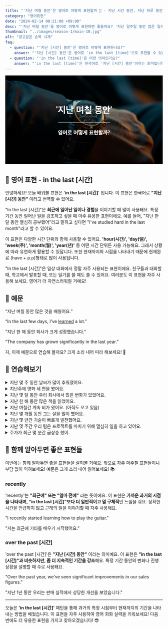 ```yaml
---
title: "'지난 며칠 동안'은 영어로 어떻게 표현할까 📅 - 지난 시간 동안, 지난 하루 동안 영어로"
category: "영어표현"
date: "2024-02-14 00:21:00 +09:00"
desc: "'지난 며칠 동안'을 영어로 어떻게 표현하면 좋을까요? '지난 일주일 동안 많은 일이 있었어', '이 몇 년 동안 많은 경험을 쌓았어' 등을 영어로 표현하는 법을 배워봅시다. 다양한 예문을 통해서 연습하고 본인의 표현으로 만들어 보세요."
thumbnail: "../images/season-1/main-10.jpg"
alt: "광고같은 손목 시계"
faq:
  - question: "'지난 [시간] 동안'은 영어로 어떻게 표현하나요?"
    answer: "'지난 [시간] 동안'은 영어로 'in the last [time]'으로 표현할 수 있습니다. 예를 들어, '지난 한 달 동안 열심히 공부했어'는 'I've studied hard in the last month'로 말할 수 있습니다."
  - question: "'in the last [time]'은 어떤 의미인가요?"
    answer: "'in the last [time]'은 한국어로 '지난 [시간] 동안'이라는 의미입니다. 최근에 일어난 일이나 경험을 이야기할 때 사용되며, 특정 기간 동안 일어난 일을 강조할 때 쓰입니다."
---
```


![지난 시간 동안 영어표현](../images/season-1/main-10.jpg)

## 🌟 영어 표현 - in the last [시간]

안녕하세요! 오늘 배워볼 표현은 '**in the last [시간]**' 입니다. 이 표현은 한국어로 **"지난 [시간] 동안"** 이라고 번역할 수 있어요.

"In the last [시간]"은 **최근에 일어난 일이나 경험**을 이야기할 때 많이 사용돼요. 특정 기간 동안 일어난 일을 강조하고 싶을 때 아주 유용한 표현이에요. 예를 들어, "지난 한 달 동안 열심히 공부했어"라고 말하고 싶다면 "I've studied hard in the last month"라고 할 수 있어요.

이 표현은 다양한 시간 단위와 함께 사용할 수 있어요. **'hour(시간)', 'day(일)', 'week(주)', 'month(월)', 'year(년)'** 등 어떤 시간 단위든 사용 가능해요. 그래서 상황에 따라 유연하게 활용할 수 있답니다. 또한 현재까지의 시점을 나타내기 때문에 현재완료 (have + p.p)형태로 많이 사용됩니다.

"In the last [시간]"은 일상 대화에서 정말 자주 사용되는 표현이에요. 친구들과 대화할 때, 학교에서 발표할 때, 또는 일기를 쓸 때도 쓸 수 있어요. 여러분도 이 표현을 자주 사용해 보세요. 영어가 더 자연스러워질 거예요!

<script async src="https://pagead2.googlesyndication.com/pagead/js/adsbygoogle.js?client=ca-pub-1465612013356152"
     crossorigin="anonymous"></script>
<!-- engple-horizontal-ad -->

<ins class="adsbygoogle"
     style="display:block"
     data-ad-client="ca-pub-1465612013356152"
     data-ad-slot="2106896038"
     data-ad-format="auto"
     data-full-width-responsive="true"></ins>

<script>
     (adsbygoogle = window.adsbygoogle || []).push({});
</script>

## 📖 예문

“지난 며칠 동안 많은 것을 배웠어요.”

“In the last few days, I've [learned](/blog/in-english/245.learn/) a lot.”

“지난 한 해 동안 회사가 크게 성장했습니다.”

“The company has grown significantly in the last year.”

자, 이제 예문으로 연습해 볼까요? 크게 소리 내어 따라 해보세요! 🚀

## 💬 연습해보기

<details>
  <summary>지난 몇 주 동안 날씨가 많이 추워졌어요.</summary>
  <span>The weather has gotten much colder in the last few weeks.</span>
</details>

<details>
  <summary>지난주에 영화 세 편을 봤어요.</summary>
  <span>I've watched three movies in the last week."</span>
</details>

<details>
 <summary>지난 몇 달 동안 우리 회사에서 많은 변화가 있었어요.</summary>
  <span>There have been many changes in our company in the last few months.</span>
</details>

<details>
  <summary>지난 한 해 동안 많은 책을 읽었어요.</summary>
  <span>I've read a lot of books in the last year.</span>
</details>

<details>
  <summary>지난 며칠간 계속 비가 왔어요. (아직도 오고 있음)</summary>
  <span>It has been raining continuously in the last few days.</span>
</details>

<details>
  <summary>지난 몇 개월 동안 그는 살을 많이 뺐어요.</summary>
  <span>He has lost a lot of weight in the last few months.</span>
</details>

<details>
  <summary>지난 몇 년간 기술이 빠르게 발전했어요.</summary>
  <span>Technology has advanced rapidly in the last few years.</span>
</details>

<details>
  <summary>지난 몇 주간 우리 팀은 프로젝트를 마치기 위해 열심히 일을 하고 있어요.</summary>
  <span>Our team has been working hard to <a href="/blog/in-english/295.finish/">finish</a> the project in the last few weeks.</span>
</details>

<details>
  <summary>주가가 최근 몇 분간 급상승 했어.</summary>
  <span>The stock price has soared in the last few minutes.</span>
</details>

## 🤝 함께 알아두면 좋은 표현들

이번에는 함께 알아두면 좋을 표현들을 살펴볼 거예요. 앞으로 자주 마주칠 표현들이니 부담 없이 익혀보세요! 예문은 크게 소리 내어 읽어보세요! 📚

### recently

'recently'는 **"최근에" 또는 "얼마 전에"** 라는 뜻이에요. 이 표현은 **가까운 과거의 시점을 나타내며, "in the last [시간]"보다 더 일반적이고 덜 구체적**인 느낌을 줘요. 정확한 시간을 언급하지 않고 근래의 일을 이야기할 때 자주 사용해요.

"I recently started learning how to play the guitar."

"저는 최근에 기타를 배우기 시작했어요."

### over the past [시간]

'over the past [시간]'은 **"지난 [시간] 동안"** 이라는 의미예요. 이 표현은 **"in the last [시간]"과 비슷하지만, 좀 더 지속적인 기간을 강조**해요. 특정 기간 동안의 변화나 진행 상황을 설명할 때 주로 사용돼요.

"Over the past year, we've seen significant improvements in our sales figures."

"지난 1년 동안 우리는 판매 실적에서 상당한 개선을 보았습니다."

---

오늘은 **'in the last [시간]'** 패턴을 통해 과거의 특정 시점부터 현재까지의 기간을 나타내는 방법을 배웠습니다. 이 표현을 자주 사용하여 영어 회화 실력을 키워보세요! 다음 번에도 더 유용한 표현을 가지고 찾아오겠습니다! 😎
